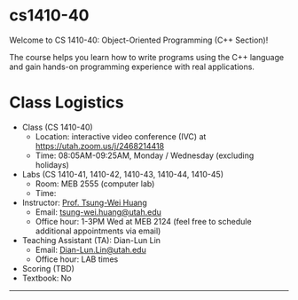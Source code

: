 # cs1410-40

Welcome to CS 1410-40: Object-Oriented Programming (C++ Section)!

The course helps you learn how to write programs using the C++ language and gain hands-on programming experience with real applications.

# Class Logistics

+ Class (CS 1410-40)
  + Location: interactive video conference (IVC) at https://utah.zoom.us/j/2468214418
  + Time: 08:05AM-09:25AM, Monday / Wednesday (excluding holidays)
+ Labs (CS 1410-41, 1410-42, 1410-43, 1410-44, 1410-45)
  + Room: MEB 2555 (computer lab)
  + Time: 
+ Instructor: [Prof. Tsung-Wei Huang][Tsung-Wei Huang]
  + Email: tsung-wei.huang@utah.edu
  + Office hour: 1-3PM Wed at MEB 2124 (feel free to schedule additional appointments via email)
+ Teaching Assistant (TA): Dian-Lun Lin
  + Email: Dian-Lun.Lin@utah.edu
  + Office hour: LAB times
+ Scoring (TBD)
+ Textbook: No

---

[Tsung-Wei Huang]:    https://tsung-wei-huang.github.io/
